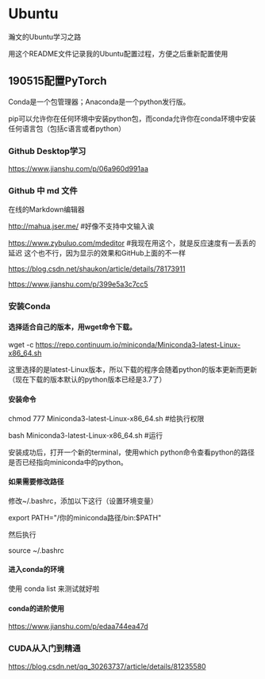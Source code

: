 # Ubuntu
瀚文的Ubuntu学习之路

用这个README文件记录我的Ubuntu配置过程，方便之后重新配置使用

## 190515配置PyTorch

Conda是一个包管理器；Anaconda是一个python发行版。

pip可以允许你在任何环境中安装python包，而conda允许你在conda环境中安装任何语言包（包括c语言或者python）

### Github Desktop学习
https://www.jianshu.com/p/06a960d991aa
### Github 中 md 文件
在线的Markdown编辑器

http://mahua.jser.me/ #好像不支持中文输入诶

https://www.zybuluo.com/mdeditor #我现在用这个，就是反应速度有一丢丢的延迟
这个也不行，因为显示的效果和GitHub上面的不一样

https://blog.csdn.net/shaukon/article/details/78173911

https://www.jianshu.com/p/399e5a3c7cc5

### 安装Conda
#### 选择适合自己的版本，用wget命令下载。

wget -c https://repo.continuum.io/miniconda/Miniconda3-latest-Linux-x86_64.sh

这里选择的是latest-Linux版本，所以下载的程序会随着python的版本更新而更新（现在下载的版本默认的python版本已经是3.7了）

#### 安装命令
chmod 777 Miniconda3-latest-Linux-x86_64.sh #给执行权限

bash Miniconda3-latest-Linux-x86_64.sh #运行

安装成功后，打开一个新的terminal，使用which python命令查看python的路径是否已经指向miniconda中的python。
#### 如果需要修改路径
修改~/.bashrc，添加以下这行（设置环境变量）

export PATH="/你的miniconda路径/bin:$PATH"

然后执行

source ~/.bashrc
#### 进入conda的环境
使用 conda list 来测试就好啦
#### conda的进阶使用
https://www.jianshu.com/p/edaa744ea47d


### CUDA从入门到精通
https://blog.csdn.net/qq_30263737/article/details/81235580
